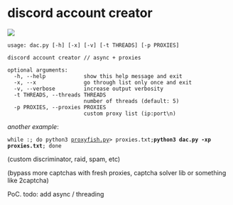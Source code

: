 # discord account creator

![](https://i.imgur.com/OpCyQnA.png)

```
usage: dac.py [-h] [-x] [-v] [-t THREADS] [-p PROXIES]

discord account creator // async + proxies

optional arguments:
  -h, --help            show this help message and exit
  -x, --x               go through list only once and exit
  -v, --verbose         increase output verbosity
  -t THREADS, --threads THREADS
                        number of threads (default: 5)
  -p PROXIES, --proxies PROXIES
                        custom proxy list (ip:port\n)
```

_another example_: 

`while :; do python3 `[`proxyfish.py`](https://github.com)` > proxies.txt; `**`python3 dac.py -xp proxies.txt`**`; done`


(custom discriminator, raid, spam, etc)

(bypass more captchas with fresh proxies, captcha solver lib or something like 2captcha)

PoC. todo: add async / threading

